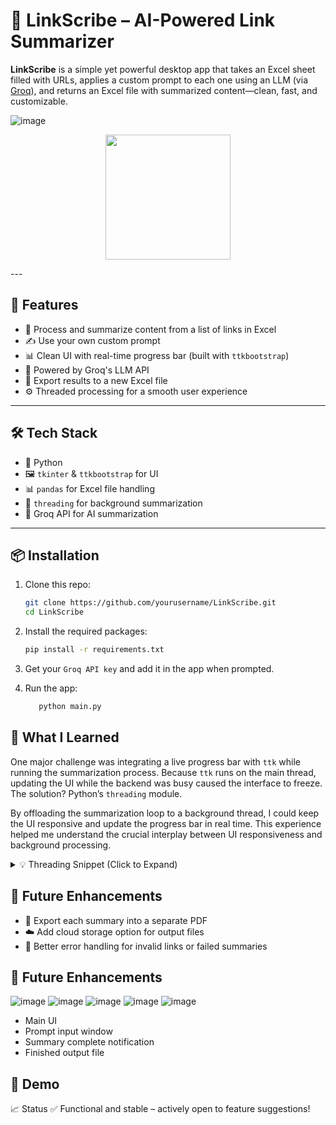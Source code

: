 # 📄 LinkScribe – AI-Powered Link Summarizer

**LinkScribe** is a simple yet powerful desktop app that takes an Excel sheet filled with URLs, applies a custom prompt to each one using an LLM (via [Groq](https://groq.com/)), and returns an Excel file with summarized content—clean, fast, and customizable.

![image](https://github.com/user-attachments/assets/f813b621-fa7c-4a0d-9ae3-992c3779faa5)
<p align="center">
  <img src="https://github.com/user-attachments/assets/f813b621-fa7c-4a0d-9ae3-992c3779faa5" width="200" />
</p>
---

## 🚀 Features

- 🔗 Process and summarize content from a list of links in Excel
- ✍️ Use your own custom prompt
- 📊 Clean UI with real-time progress bar (built with `ttkbootstrap`)
- 🧠 Powered by Groq's LLM API
- 📁 Export results to a new Excel file
- ⚙️ Threaded processing for a smooth user experience

---

## 🛠 Tech Stack

- 🐍 Python
- 🖼 `tkinter` & `ttkbootstrap` for UI
- 📊 `pandas` for Excel file handling
- 🔌 `threading` for background summarization
- 🤖 Groq API for AI summarization

---

## 📦 Installation

1. Clone this repo:

   ```bash
   git clone https://github.com/yourusername/LinkScribe.git
   cd LinkScribe
   
2. Install the required packages:

   ```bash
   pip install -r requirements.txt

3. Get your `Groq API key` and add it in the app when prompted.
4. Run the app:
   ```bash
      python main.py

## 🧠 What I Learned
One major challenge was integrating a live progress bar with `ttk` while running the summarization process. Because `ttk` runs on the main thread, updating the UI while the backend was busy caused the interface to freeze. The solution? Python’s `threading` module.

By offloading the summarization loop to a background thread, I could keep the UI responsive and update the progress bar in real time. This experience helped me understand the crucial interplay between UI responsiveness and background processing.

<details> <summary>💡 Threading Snippet (Click to Expand)</summary>
   ```bash
      threading.Thread(target=process_excel).start()
</details>

## 📌 Future Enhancements

- 📄 Export each summary into a separate PDF
- ☁️ Add cloud storage option for output files
- 🧹 Better error handling for invalid links or failed summaries

## 📌 Future Enhancements
![image](https://github.com/user-attachments/assets/b4fcb6a4-ec18-4aa4-8839-03fc1c5bc7c1)
![image](https://github.com/user-attachments/assets/c3de84db-255c-4ff8-b0c1-a53f9a3978f2)
![image](https://github.com/user-attachments/assets/4071c9e4-641b-4aea-aff7-1fda2ed700db)
![image](https://github.com/user-attachments/assets/840437a6-623d-4761-a30a-339361aa24bb)
![image](https://github.com/user-attachments/assets/434a6d56-30ab-459a-863a-f553958edc3b)
- Main UI
- Prompt input window
- Summary complete notification
- Finished output file

## 📂 Demo


📈 Status
✅ Functional and stable – actively open to feature suggestions!
